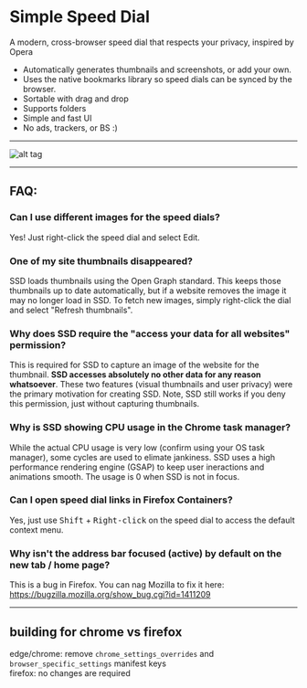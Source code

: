 <h1>
<!-- sub>
<img src="https://raw.githubusercontent.com/conceptualspace/yet-another-speed-dial/master/src/icons/icon32.png" height="32" width="32">
</sub -->
Simple Speed Dial
</h1>

<!-- h1>
<a href='https://addons.mozilla.org/en-US/firefox/addon/yet-another-speed-dial/'><img alt='Get it for Firefox' src='https://github.com/conceptualspace/yet-another-speed-dial/raw/master/assets/badges/ff-badge.png'/></a> <a href='https://chrome.google.com/webstore/detail/yet-another-speed-dial/imohnlganmafcmidafklgkgfgaagiohn'><img alt='Get it for Chrome' src='https://github.com/conceptualspace/yet-another-speed-dial/raw/master/assets/badges/chrome-badge.png'/></a> <a href='https://microsoftedge.microsoft.com/addons/detail/kachajgmekhiajhbbfpfhbmonmpnpiee'><img src='https://github.com/conceptualspace/yet-another-speed-dial/raw/master/assets/badges/microsoft-badge.png' alt='English badge' style='width: 166px; height: 60px;'/></a>
</h1 -->

A modern, cross-browser speed dial that respects your privacy, inspired by Opera

- Automatically generates thumbnails and screenshots, or add your own.
- Uses the native bookmarks library so speed dials can be synced by the browser.
- Sortable with drag and drop
- Supports folders
- Simple and fast UI
- No ads, trackers, or BS :)

---

![alt tag](https://github.com/conceptualspace/yet-another-speed-dial/raw/master/assets/screenshot.png)




---

## FAQ:

### Can I use different images for the speed dials?
Yes! Just right-click the speed dial and select Edit.

### One of my site thumbnails disappeared?
SSD loads thumbnails using the Open Graph standard. This keeps those thumbnails up to date automatically, but if a website removes the image it may no longer load in SSD. To fetch new images, simply right-click the dial and select "Refresh thumbnails".

### Why does SSD require the "access your data for all websites" permission?
This is required for SSD to capture an image of the website for the thumbnail. **SSD accesses absolutely no other data for any reason whatsoever**. These two features (visual thumbnails and user privacy) were the primary motivation for creating SSD. Note, SSD still works if you deny this permission, just without capturing thumbnails.

### Why is SSD showing CPU usage in the Chrome task manager?
While the actual CPU usage is very low (confirm using your OS task manager), some cycles are used to elimate jankiness. SSD uses a high performance rendering engine (GSAP) to keep user ineractions and animations smooth. The usage is 0 when SSD is not in focus.

### Can I open speed dial links in Firefox Containers?
Yes, just use <kbd>Shift</kbd> + <kbd>Right-click</kbd> on the speed dial to access the default context menu.

### Why isn't the address bar focused (active) by default on the new tab / home page?
This is a bug in Firefox. You can nag Mozilla to fix it here: https://bugzilla.mozilla.org/show_bug.cgi?id=1411209

---

## building for chrome vs firefox

edge/chrome: remove `chrome_settings_overrides` and `browser_specific_settings` manifest keys  
firefox: no changes are required
